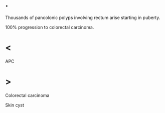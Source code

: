 # .

Thousands of pancolonic polyps involving rectum arise starting in puberty.

100% progression to colorectal carcinoma.

# <

APC

# >

Colorectal carcinoma

Skin cyst
